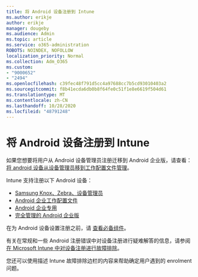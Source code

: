 ```yaml
---
title: 将 Android 设备注册到 Intune
ms.author: erikje
author: erikje
manager: dougeby
ms.audience: Admin
ms.topic: article
ms.service: o365-administration
ROBOTS: NOINDEX, NOFOLLOW
localization_priority: Normal
ms.collection: Adm_O365
ms.custom:
- "9000652"
- "2494"
ms.openlocfilehash: c39fec48f791d5cc4a97688cc7b5cd93010403a2
ms.sourcegitcommit: f8b41ecda6db0b8f64fe0c51f1e8e6619f504d61
ms.translationtype: MT
ms.contentlocale: zh-CN
ms.lasthandoff: 10/28/2020
ms.locfileid: "48791248"
---
```

# <a name="enrolling-android-devices-into-intune"></a>将 Android 设备注册到 Intune

如果您想要将用户从 Android 设备管理员注册迁移到 Android 企业版，请查看： [将 android 设备从设备管理员移到工作配置文件管理](https://docs.microsoft.com/mem/intune/enrollment/android-move-device-admin-work-profile)。

Intune 支持注册以下 Android 设备：  

- [Samsung Knox、Zebra、设备管理员](https://docs.microsoft.com/mem/intune/enrollment/android-enroll-device-administrator)
- [Android 企业工作配置文件](https://docs.microsoft.com/mem/intune/enrollment/android-enterprise-overview)
- [Android 企业专用](https://docs.microsoft.com/mem/intune/enrollment/android-dedicated-devices-fully-managed-enroll)
- [完全管理的 Android 企业版](https://docs.microsoft.com/mem/intune/enrollment/android-fully-managed-enroll)

在为 Android 设备设置注册之前，请 [查看必备组件](https://docs.microsoft.com/intune/enrollment/android-enroll)。  

有关在常规和一些 Android 注册错误中对设备注册进行疑难解答的信息，请参阅 [在 Microsoft Intune 中对设备注册进行故障排除](https://docs.microsoft.com/mem/intune/enrollment/troubleshoot-android-enrollment)。

您还可以使用描述 Intune 故障排除边栏的内容来帮助确定用户遇到的 enrolment 问题。
